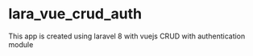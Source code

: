 # lara_vue_crud_auth
This app is created using laravel 8 with vuejs CRUD with authentication module
